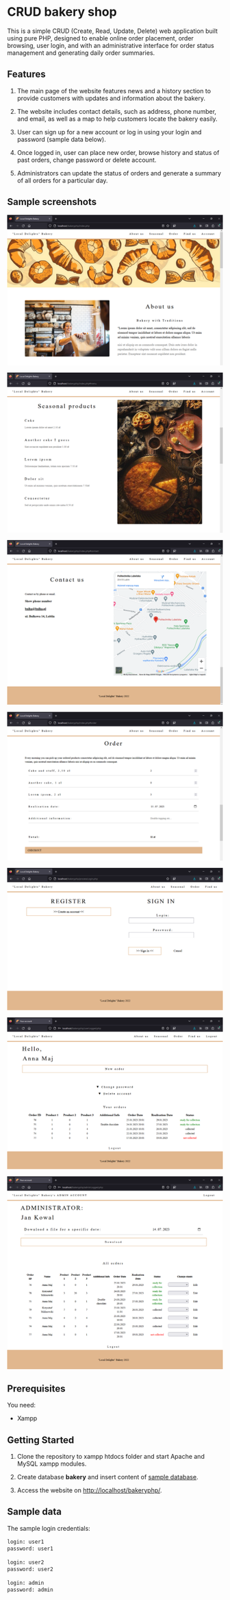 # CRUD bakery shop

This is a simple CRUD (Create, Read, Update, Delete) web application built using pure PHP, designed to enable online order placement, order browsing, user login, and with an administrative interface for order status management and generating daily order summaries.

## Features

1. The main page of the website features news and a history section to provide customers with updates and information about the bakery.

2. The website includes contact details, such as address, phone number, and email, as well as a map to help customers locate the bakery easily.

3. User can sign up for a new account or log in using your login and password (sample data below).

4. Once logged in, user can place new order, browse history and status of past orders, change password or delete account.

5. Administrators can update the status of orders and generate a summary of all orders for a particular day.

## Sample screenshots

![Main page 1](https://raw.githubusercontent.com/Mar0u/bakeryPHP/main/pictures/screenshots/main%20screen.png)

![Main page 2](https://raw.githubusercontent.com/Mar0u/bakeryPHP/main/pictures/screenshots/main%20screen%202.png)

![Contact screen](https://raw.githubusercontent.com/Mar0u/bakeryPHP/main/pictures/screenshots/main%20screen%20contact.png)

![Order screen](https://raw.githubusercontent.com/Mar0u/bakeryPHP/main/pictures/screenshots/order%20screen.png)

![Loging screen](https://raw.githubusercontent.com/Mar0u/bakeryPHP/main/pictures/screenshots/loging%20screen.png)

![User account screen](https://raw.githubusercontent.com/Mar0u/bakeryPHP/main/pictures/screenshots/user%20account%20screen.png)

![Admin account screen](https://raw.githubusercontent.com/Mar0u/bakeryPHP/main/pictures/screenshots/admin%20account%20screen.png)

## Prerequisites

You need:

- Xampp

## Getting Started

1. Clone the repository to xampp htdocs folder and start Apache and MySQL xampp modules.

2. Create database **bakery** and insert content of [sample database](https://github.com/Mar0u/bakeryPHP/blob/main/bakery%20sample%20database.sql).

3. Access the website on [http://localhost/bakeryphp/](http://localhost/bakeryphp/).

## Sample data
The sample login credentials:
```
login: user1
password: user1

login: user2
password: user2

login: admin
password: admin
```